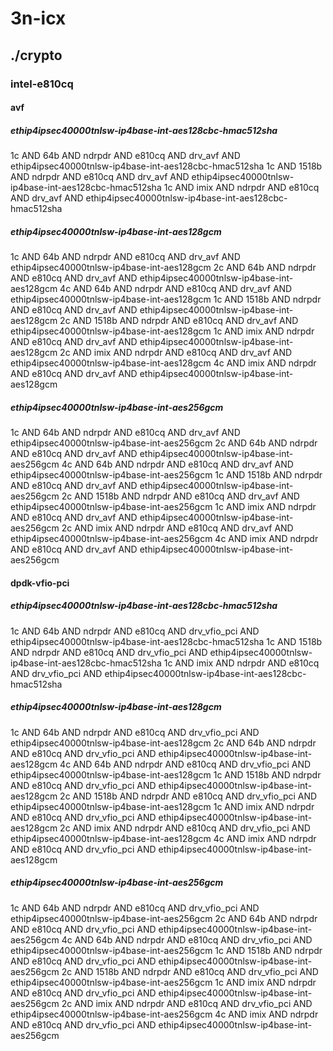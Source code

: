 # 3n-icx
## ./crypto
### intel-e810cq
#### avf
##### ethip4ipsec40000tnlsw-ip4base-int-aes128cbc-hmac512sha
1c AND 64b AND ndrpdr AND e810cq AND drv_avf AND ethip4ipsec40000tnlsw-ip4base-int-aes128cbc-hmac512sha
1c AND 1518b AND ndrpdr AND e810cq AND drv_avf AND ethip4ipsec40000tnlsw-ip4base-int-aes128cbc-hmac512sha
1c AND imix AND ndrpdr AND e810cq AND drv_avf AND ethip4ipsec40000tnlsw-ip4base-int-aes128cbc-hmac512sha
##### ethip4ipsec40000tnlsw-ip4base-int-aes128gcm
1c AND 64b AND ndrpdr AND e810cq AND drv_avf AND ethip4ipsec40000tnlsw-ip4base-int-aes128gcm
2c AND 64b AND ndrpdr AND e810cq AND drv_avf AND ethip4ipsec40000tnlsw-ip4base-int-aes128gcm
4c AND 64b AND ndrpdr AND e810cq AND drv_avf AND ethip4ipsec40000tnlsw-ip4base-int-aes128gcm
1c AND 1518b AND ndrpdr AND e810cq AND drv_avf AND ethip4ipsec40000tnlsw-ip4base-int-aes128gcm
2c AND 1518b AND ndrpdr AND e810cq AND drv_avf AND ethip4ipsec40000tnlsw-ip4base-int-aes128gcm
1c AND imix AND ndrpdr AND e810cq AND drv_avf AND ethip4ipsec40000tnlsw-ip4base-int-aes128gcm
2c AND imix AND ndrpdr AND e810cq AND drv_avf AND ethip4ipsec40000tnlsw-ip4base-int-aes128gcm
4c AND imix AND ndrpdr AND e810cq AND drv_avf AND ethip4ipsec40000tnlsw-ip4base-int-aes128gcm
##### ethip4ipsec40000tnlsw-ip4base-int-aes256gcm
1c AND 64b AND ndrpdr AND e810cq AND drv_avf AND ethip4ipsec40000tnlsw-ip4base-int-aes256gcm
2c AND 64b AND ndrpdr AND e810cq AND drv_avf AND ethip4ipsec40000tnlsw-ip4base-int-aes256gcm
4c AND 64b AND ndrpdr AND e810cq AND drv_avf AND ethip4ipsec40000tnlsw-ip4base-int-aes256gcm
1c AND 1518b AND ndrpdr AND e810cq AND drv_avf AND ethip4ipsec40000tnlsw-ip4base-int-aes256gcm
2c AND 1518b AND ndrpdr AND e810cq AND drv_avf AND ethip4ipsec40000tnlsw-ip4base-int-aes256gcm
1c AND imix AND ndrpdr AND e810cq AND drv_avf AND ethip4ipsec40000tnlsw-ip4base-int-aes256gcm
2c AND imix AND ndrpdr AND e810cq AND drv_avf AND ethip4ipsec40000tnlsw-ip4base-int-aes256gcm
4c AND imix AND ndrpdr AND e810cq AND drv_avf AND ethip4ipsec40000tnlsw-ip4base-int-aes256gcm
#### dpdk-vfio-pci
##### ethip4ipsec40000tnlsw-ip4base-int-aes128cbc-hmac512sha
1c AND 64b AND ndrpdr AND e810cq AND drv_vfio_pci AND ethip4ipsec40000tnlsw-ip4base-int-aes128cbc-hmac512sha
1c AND 1518b AND ndrpdr AND e810cq AND drv_vfio_pci AND ethip4ipsec40000tnlsw-ip4base-int-aes128cbc-hmac512sha
1c AND imix AND ndrpdr AND e810cq AND drv_vfio_pci AND ethip4ipsec40000tnlsw-ip4base-int-aes128cbc-hmac512sha
##### ethip4ipsec40000tnlsw-ip4base-int-aes128gcm
1c AND 64b AND ndrpdr AND e810cq AND drv_vfio_pci AND ethip4ipsec40000tnlsw-ip4base-int-aes128gcm
2c AND 64b AND ndrpdr AND e810cq AND drv_vfio_pci AND ethip4ipsec40000tnlsw-ip4base-int-aes128gcm
4c AND 64b AND ndrpdr AND e810cq AND drv_vfio_pci AND ethip4ipsec40000tnlsw-ip4base-int-aes128gcm
1c AND 1518b AND ndrpdr AND e810cq AND drv_vfio_pci AND ethip4ipsec40000tnlsw-ip4base-int-aes128gcm
2c AND 1518b AND ndrpdr AND e810cq AND drv_vfio_pci AND ethip4ipsec40000tnlsw-ip4base-int-aes128gcm
1c AND imix AND ndrpdr AND e810cq AND drv_vfio_pci AND ethip4ipsec40000tnlsw-ip4base-int-aes128gcm
2c AND imix AND ndrpdr AND e810cq AND drv_vfio_pci AND ethip4ipsec40000tnlsw-ip4base-int-aes128gcm
4c AND imix AND ndrpdr AND e810cq AND drv_vfio_pci AND ethip4ipsec40000tnlsw-ip4base-int-aes128gcm
##### ethip4ipsec40000tnlsw-ip4base-int-aes256gcm
1c AND 64b AND ndrpdr AND e810cq AND drv_vfio_pci AND ethip4ipsec40000tnlsw-ip4base-int-aes256gcm
2c AND 64b AND ndrpdr AND e810cq AND drv_vfio_pci AND ethip4ipsec40000tnlsw-ip4base-int-aes256gcm
4c AND 64b AND ndrpdr AND e810cq AND drv_vfio_pci AND ethip4ipsec40000tnlsw-ip4base-int-aes256gcm
1c AND 1518b AND ndrpdr AND e810cq AND drv_vfio_pci AND ethip4ipsec40000tnlsw-ip4base-int-aes256gcm
2c AND 1518b AND ndrpdr AND e810cq AND drv_vfio_pci AND ethip4ipsec40000tnlsw-ip4base-int-aes256gcm
1c AND imix AND ndrpdr AND e810cq AND drv_vfio_pci AND ethip4ipsec40000tnlsw-ip4base-int-aes256gcm
2c AND imix AND ndrpdr AND e810cq AND drv_vfio_pci AND ethip4ipsec40000tnlsw-ip4base-int-aes256gcm
4c AND imix AND ndrpdr AND e810cq AND drv_vfio_pci AND ethip4ipsec40000tnlsw-ip4base-int-aes256gcm